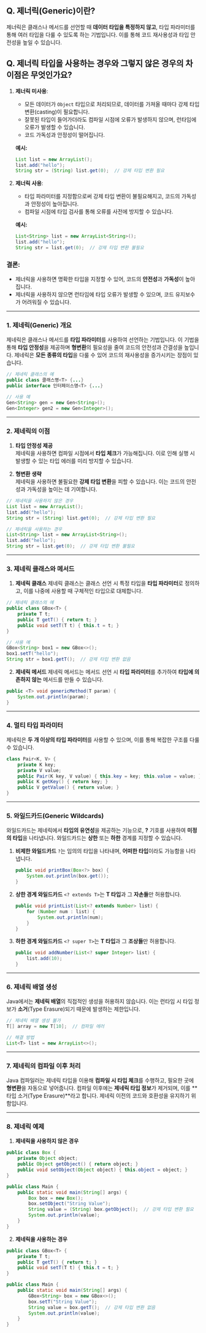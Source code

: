 ## Q. 제너릭(Generic)이란?
제너릭은 클래스나 메서드를 선언할 때 **데이터 타입을 특정하지 않고**, 타입 파라미터를 통해 여러 타입을 다룰 수 있도록 하는 기법입니다. 이를 통해 코드 재사용성과 타입 안전성을 높일 수 있습니다.

## Q. 제너릭 타입을 사용하는 경우와 그렇지 않은 경우의 차이점은 무엇인가요?
1. **제너릭 미사용**:
    - 모든 데이터가 `Object` 타입으로 처리되므로, 데이터를 가져올 때마다 강제 타입 변환(casting)이 필요합니다.
    - 잘못된 타입이 들어가더라도 컴파일 시점에 오류가 발생하지 않으며, 런타임에 오류가 발생할 수 있습니다.
    - 코드 가독성과 안정성이 떨어집니다.

   **예시:**
   ```java
   List list = new ArrayList();
   list.add("hello");
   String str = (String) list.get(0);  // 강제 타입 변환 필요
   ```

2. **제너릭 사용**:
    - 타입 파라미터를 지정함으로써 강제 타입 변환이 불필요해지고, 코드의 가독성과 안정성이 높아집니다.
    - 컴파일 시점에 타입 검사를 통해 오류를 사전에 방지할 수 있습니다.

   **예시:**
   ```java
   List<String> list = new ArrayList<String>();
   list.add("hello");
   String str = list.get(0);  // 강제 타입 변환 불필요
   ```

### 결론:
- 제너릭을 사용하면 명확한 타입을 지정할 수 있어, 코드의 **안전성**과 **가독성**이 높아집니다.
- 제너릭을 사용하지 않으면 런타임에 타입 오류가 발생할 수 있으며, 코드 유지보수가 어려워질 수 있습니다.

---

### 1. 제네릭(Generic) 개요

제네릭은 클래스나 메서드를 **타입 파라미터**를 사용하여 선언하는 기법입니다. 이 기법을 통해 **타입 안정성**을 제공하며 **형변환**의 필요성을 줄여 코드의 안전성과 간결성을 높입니다. 제네릭은 **모든 종류의 타입**을 다룰 수 있어 코드의 재사용성을 증가시키는 장점이 있습니다.

```java
// 제네릭 클래스의 예
public class 클래스명<T> {...}
public interface 인터페이스명<T> {...}

// 사용 예
Gen<String> gen = new Gen<String>();
Gen<Integer> gen2 = new Gen<Integer>();
```

---

### 2. 제네릭의 이점

1) **타입 안정성 제공**  
   제네릭을 사용하면 컴파일 시점에서 **타입 체크**가 가능해집니다. 이로 인해 실행 시 발생할 수 있는 타입 에러를 미리 방지할 수 있습니다.

2) **형변환 생략**  
   제네릭을 사용하면 불필요한 **강제 타입 변환**을 피할 수 있습니다. 이는 코드의 안전성과 가독성을 높이는 데 기여합니다.

```java
// 제네릭을 사용하지 않은 경우
List list = new ArrayList();
list.add("hello");
String str = (String) list.get(0);  // 강제 타입 변환 필요

// 제네릭을 사용하는 경우
List<String> list = new ArrayList<String>();
list.add("hello");
String str = list.get(0);  // 강제 타입 변환 불필요
```

---

### 3. 제네릭 클래스와 메서드

1) **제네릭 클래스**
   제네릭 클래스는 클래스 선언 시 특정 타입을 **타입 파라미터**로 정의하고, 이를 나중에 사용할 때 구체적인 타입으로 대체합니다.

```java
// 제네릭 클래스의 예
public class GBox<T> {
    private T t;
    public T getT() { return t; }
    public void setT(T t) { this.t = t; }
}

// 사용 예
GBox<String> box1 = new GBox<>();
box1.setT("hello");
String str = box1.getT();  // 강제 타입 변환 없음
```

2) **제네릭 메서드**
   제네릭 메서드는 메서드 선언 시 **타입 파라미터**를 추가하여 **타입에 의존하지 않는** 메서드를 만들 수 있습니다.

```java
public <T> void genericMethod(T param) {
    System.out.println(param);
}
```

---

### 4. 멀티 타입 파라미터

제네릭은 **두 개 이상의 타입 파라미터**를 사용할 수 있으며, 이를 통해 복잡한 구조를 다룰 수 있습니다.

```java
class Pair<K, V> {
    private K key;
    private V value;
    public Pair(K key, V value) { this.key = key; this.value = value; }
    public K getKey() { return key; }
    public V getValue() { return value; }
}
```

---

### 5. 와일드카드(Generic Wildcards)

와일드카드는 제네릭에서 **타입의 유연성**을 제공하는 기능으로, **?** 기호를 사용하여 **미정의 타입**을 나타냅니다. 와일드카드는 **상한** 또는 **하한** 경계를 지정할 수 있습니다.

1) **비제한 와일드카드**
   `?`는 임의의 타입을 나타내며, **어떠한 타입**이라도 가능함을 나타냅니다.

   ```java
   public void printBox(Box<?> box) {
       System.out.println(box.get());
   }
   ```

2) **상한 경계 와일드카드**
   `<? extends T>`는 **T 타입**과 그 **자손들**만 허용합니다.

   ```java
   public void printList(List<? extends Number> list) {
       for (Number num : list) {
           System.out.println(num);
       }
   }
   ```

3) **하한 경계 와일드카드**
   `<? super T>`는 **T 타입**과 그 **조상들**만 허용합니다.

   ```java
   public void addNumber(List<? super Integer> list) {
       list.add(10);
   }
   ```

---

### 6. 제네릭 배열 생성

Java에서는 **제네릭 배열**의 직접적인 생성을 허용하지 않습니다. 이는 런타임 시 타입 정보가 **소거**(Type Erasure)되기 때문에 발생하는 제한입니다.

```java
// 제네릭 배열 생성 불가
T[] array = new T[10];  // 컴파일 에러

// 해결 방법
List<T> list = new ArrayList<>();
```

---

### 7. 제네릭의 컴파일 이후 처리

Java 컴파일러는 제네릭 타입을 이용해 **컴파일 시 타입 체크**를 수행하고, 필요한 곳에 **형변환**을 자동으로 넣어줍니다. 컴파일 이후에는 **제네릭 타입 정보**가 제거되며, 이를 **타입 소거(Type Erasure)**라고 합니다. 제네릭 이전의 코드와 호환성을 유지하기 위함입니다.

---

### 8. 제네릭 예제

1) **제네릭을 사용하지 않은 경우**

```java
public class Box {
    private Object object;
    public Object getObject() { return object; }
    public void setObject(Object object) { this.object = object; }
}

public class Main {
    public static void main(String[] args) {
        Box box = new Box();
        box.setObject("String Value");
        String value = (String) box.getObject();  // 강제 타입 변환 필요
        System.out.println(value);
    }
}
```

2) **제네릭을 사용하는 경우**

```java
public class GBox<T> {
    private T t;
    public T getT() { return t; }
    public void setT(T t) { this.t = t; }
}

public class Main {
    public static void main(String[] args) {
        GBox<String> box = new GBox<>();
        box.setT("String Value");
        String value = box.getT();  // 강제 타입 변환 없음
        System.out.println(value);
    }
}
```